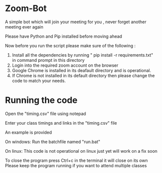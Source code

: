 # Zoom-Bot
 A simple bot which will join your meeting for you , never forget another meeting ever again




Please have Python and Pip installed before moving ahead

Now before you run the script please make sure of the following :
1. Install all the dependencies by running " pip install -r requirements.txt" in command prompt in this directory
2. Login into the required zoom account on the browser 
3. Google Chrome is installed in its deafault directory and is operational.
4. If Chrome is not installed in its default directory then please change the code to match your needs.


# Running the code

Open the "timing.csv" file using notepad

Enter your class timings and links in the "timing.csv" file

An example is provided

On windows: 
Run the batchfile named "run.bat"

On linux:
This code is not operational on linux just yet will work on a fix soon

To close the program press Ctrl+c in the terminal it will close on its own 
Please keep the program running if you want to attend multiple classes
